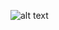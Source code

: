 ![alt text]([[http://url/to/img.png](https://maludesign.vn/wp-content/uploads/2022/11/phan-khuc-khach-hang-e1660040698833.jpg)https://maludesign.vn/wp-content/uploads/2022/11/phan-khuc-khach-hang-e1660040698833.jpg](https://5.imimg.com/data5/KG/CD/XF/SELLER-762548/market-and-customer-segmentation-studies-500x500.png)https://5.imimg.com/data5/KG/CD/XF/SELLER-762548/market-and-customer-segmentation-studies-500x500.png)
